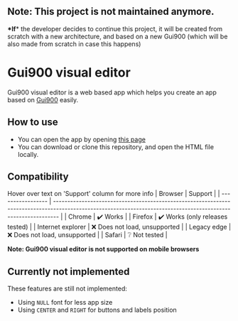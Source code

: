 ## Note: This project is not maintained anymore. 
**\*If**\* the developer decides to continue this project, it will be created from scratch with a new architecture, and based on a new Gui900 (which will be also made from scratch in case this happens) 

# Gui900 visual editor

Gui900 visual editor is a web based app which helps you create an app based on [Gui900](https://github.com/Mammad900/Gui900) easily.

## How to use

- You can open the app by opening [this page](https://mammad900.github.io/Gui900-visual-editor/Gui900%20visual%20editor.html)
- You can download or clone this repository, and open the HTML file locally.
  
## Compatibility

Hover over text on 'Support' column for more info
| Browser           | Support                                                                                                                                                        |
| ----------------- | -------------------------------------------------------------------------------------------------------------------------------------------------------------- |
| Chrome            | :heavy_check_mark: <span title="Development is done with Chrome, and almost every commit is tested.">Works</span>                                              |
| Firefox           | :heavy_check_mark: <span title="Development is done using Chrome, and Firefox is only tested before tagging a new release">Works (only releases tested)</span> |
| Internet explorer | :x: <span title="Does not even download loader.js">Does not load, unsupported</span>                                                                           |
| Legacy edge       | :x: <span title="There are unhandled errors">Does not load, unsupported</span>                                                                                 |
| Safari            | :grey_question: <span title="I don't own an Apple device, but anybody who has one can test in Safari and report problems">Not tested</span>                    |

**Note: Gui900 visual editor is not supported on mobile browsers**

## Currently not implemented

These features are still not implemented:

- Using `NULL` font for less app size
- Using `CENTER` and `RIGHT` for buttons and labels position
